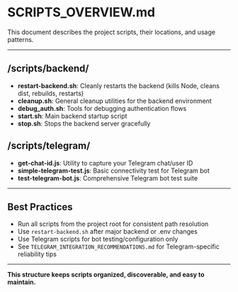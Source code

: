 # SCRIPTS_OVERVIEW.md

This document describes the project scripts, their locations, and usage patterns.

---

## **/scripts/backend/**

- **restart-backend.sh**: Cleanly restarts the backend (kills Node, cleans dist, rebuilds, restarts)
- **cleanup.sh**: General cleanup utilities for the backend environment
- **debug_auth.sh**: Tools for debugging authentication flows
- **start.sh**: Main backend startup script
- **stop.sh**: Stops the backend server gracefully

## **/scripts/telegram/**

- **get-chat-id.js**: Utility to capture your Telegram chat/user ID
- **simple-telegram-test.js**: Basic connectivity test for Telegram bot
- **test-telegram-bot.js**: Comprehensive Telegram bot test suite

---

## **Best Practices**
- Run all scripts from the project root for consistent path resolution
- Use `restart-backend.sh` after major backend or .env changes
- Use Telegram scripts for bot testing/configuration only
- See `TELEGRAM_INTEGRATION_RECOMMENDATIONS.md` for Telegram-specific reliability tips

---

**This structure keeps scripts organized, discoverable, and easy to maintain.**
